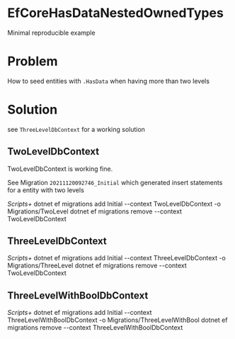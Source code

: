 # EfCoreHasDataNestedOwnedTypes
Minimal reproducible example

# Problem
How to seed entities with `.HasData` when having more than two levels

# Solution
see `ThreeLevelDbContext` for a working solution

## TwoLevelDbContext
TwoLevelDbContext is working fine.

See Migration `20211120092746_Initial` which generated insert statements for a entity with two levels

**Scripts*+*
	dotnet ef migrations add Initial --context TwoLevelDbContext -o Migrations/TwoLevel
	dotnet ef migrations remove --context TwoLevelDbContext


## ThreeLevelDbContext

**Scripts*+*
	dotnet ef migrations add Initial --context ThreeLevelDbContext -o Migrations/ThreeLevel
	dotnet ef migrations remove --context TwoLevelDbContext

## ThreeLevelWithBoolDbContext

**Scripts*+*
	dotnet ef migrations add Initial --context ThreeLevelWithBoolDbContext -o Migrations/ThreeLevelWithBool
	dotnet ef migrations remove --context ThreeLevelWithBoolDbContext
